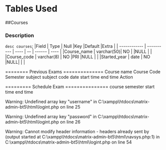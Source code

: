 # Tables Used
##Courses

### Description
`desc courses`;
|Field         | Type       | Null |Key |Default |Extra |
| ------------ | ---------- | ---- | -- | ------ | ---- |
|Course_name   | varchar(50)| NO   |    |NULL    |      |
|Course_code   | varchar(8) | NO   |PRI |NULL    |      |
|Started_year  |	date	| NO   |NULL|        |      |
		



========  Previous Exams  ==============
Course name
Course Code
Semester
subject
subject code
date
start time
end time
Action

=========  Schedule Exam  ===============
course
semester
start time
end time

Warning: Undefined array key "username" in C:\xampp\htdocs\matrix-admin-bt5\html\logint.php on line 25

Warning: Undefined array key "password" in C:\xampp\htdocs\matrix-admin-bt5\html\logint.php on line 26


Warning: Cannot modify header information - headers already sent by (output started at C:\xampp\htdocs\matrix-admin-bt5\html\navsys.php:1) in C:\xampp\htdocs\matrix-admin-bt5\html\logint.php on line 54

